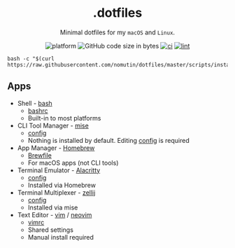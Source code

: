 <div align="center">

# .dotfiles

Minimal dotfiles for my `macOS` and `Linux`.

![platform](https://img.shields.io/badge/platform-macOS%20|%20Linux-blue)
![GitHub code size in bytes](https://img.shields.io/github/languages/code-size/nomutin/dotfiles)
[![ci](https://github.com/nomutin/dotfiles/actions/workflows/ci.yaml/badge.svg)](https://github.com/nomutin/dotfiles/actions/workflows/ci.yaml)
[![lint](https://github.com/nomutin/dotfiles/actions/workflows/lint.yaml/badge.svg)](https://github.com/nomutin/dotfiles/actions/workflows/lint.yaml)

</div>

```shell
bash -c "$(curl https://raw.githubusercontent.com/nomutin/dotfiles/master/scripts/install.sh)"
```

## Apps

- Shell - [bash](https://www.gnu.org/software/bash/)
  - [bashrc](./config/bashrc)
  - Built-in to most platforms
- CLI Tool Manager - [mise](https://mise.jdx.dev/)
  - [config](./xdg_config/mise/config.toml)
  - Nothing is installed by default. Editing [config](./xdg_config/mise/config.toml) is required
- App Manager - [Homebrew](https://brew.sh)
  - [Brewfile](./config/Brewfile)
  - For macOS apps (not CLI tools)
- Terminal Emulator - [Alacritty](https://alacritty.org/)
  - [config](./xdg_config/alacritty/alacritty.toml)
  - Installed via Homebrew
- Terminal Multiplexer - [zellij](https://zellij.dev)
  - [config](./xdg_config/zellij/config.kdl)
  - Installed via mise
- Text Editor - [vim](https://www.vim.org) / [neovim](https://neovim.io)
  - [vimrc](./config/vimrc)
  - Shared settings
  - Manual install required
